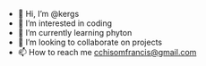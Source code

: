 - 👋 Hi, I’m @kergs
- 👀 I’m interested in coding
- 🌱 I’m currently learning phyton
- 💞️ I’m looking to collaborate on projects
- 📫 How to reach me cchisomfrancis@gmail.com

<!---
kergs/kergs is a ✨ special ✨ repository because its `README.md` (this file) appears on your GitHub profile.
You can click the Preview link to take a look at your changes.
--->
